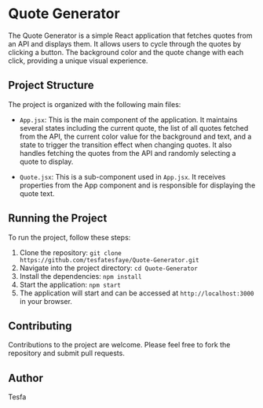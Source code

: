 # Quote Generator
The Quote Generator is a simple React application that fetches quotes from an API and displays them. It allows users to cycle through the quotes by clicking a button. The background color and the quote change with each click, providing a unique visual experience.

## Project Structure

The project is organized with the following main files:

- `App.jsx`: This is the main component of the application. It maintains several states including the current quote, the list of all quotes fetched from the API, the current color value for the background and text, and a state to trigger the transition effect when changing quotes. It also handles fetching the quotes from the API and randomly selecting a quote to display.

- `Quote.jsx`: This is a sub-component used in `App.jsx`. It receives properties from the App component and is responsible for displaying the quote text.

## Running the Project

To run the project, follow these steps:

1. Clone the repository: `git clone https://github.com/tesfatesfaye/Quote-Generator.git`
2. Navigate into the project directory: `cd Quote-Generator`
3. Install the dependencies: `npm install`
4. Start the application: `npm start`
5. The application will start and can be accessed at `http://localhost:3000` in your browser.

## Contributing

Contributions to the project are welcome. Please feel free to fork the repository and submit pull requests.

## Author

Tesfa
